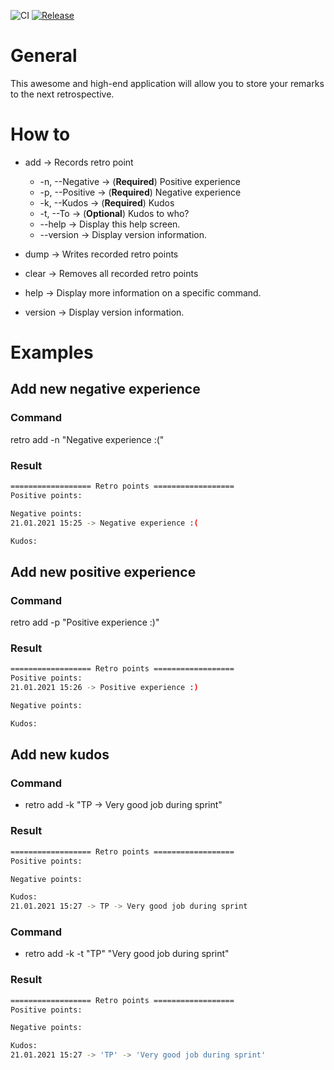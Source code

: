 ![CI](https://github.com/tpavlacky/Retro/workflows/Build/badge.svg) 
[![Release](https://img.shields.io/github/release/tpavlacky/Retro.svg)](https://github.com/tpavlacky/Retro/releases/latest)

# General
This awesome and high-end application will allow you to store your remarks to the next retrospective.

# How to

* add -> Records retro point
  * -n, --Negative -> (**Required**) Positive experience
  * -p, --Positive  -> (**Required**) Negative experience
  * -k, --Kudos  -> (**Required**) Kudos
  * -t, --To  -> (**Optional**) Kudos to who? 
  * --help  -> Display this help screen.
  * --version  -> Display version information.

* dump -> Writes recorded retro points
* clear -> Removes all recorded retro points
* help -> Display more information on a specific command.
* version -> Display version information.

# Examples
## Add new negative experience
### Command
retro add -n "Negative experience :("
### Result
```bash
================== Retro points ==================
Positive points:

Negative points:
21.01.2021 15:25 -> Negative experience :(

Kudos:
```

## Add new positive  experience
### Command
retro add -p "Positive experience :)"
### Result
```bash
================== Retro points ==================
Positive points:
21.01.2021 15:26 -> Positive experience :)

Negative points:

Kudos:
```

## Add new kudos
### Command
* retro add -k "TP -> Very good job during sprint"
### Result
```bash
================== Retro points ==================
Positive points:

Negative points:

Kudos:
21.01.2021 15:27 -> TP -> Very good job during sprint
```

### Command
* retro add -k -t "TP" "Very good job during sprint"
### Result
```bash
================== Retro points ==================
Positive points:

Negative points:

Kudos:
21.01.2021 15:27 -> 'TP' -> 'Very good job during sprint'
```
